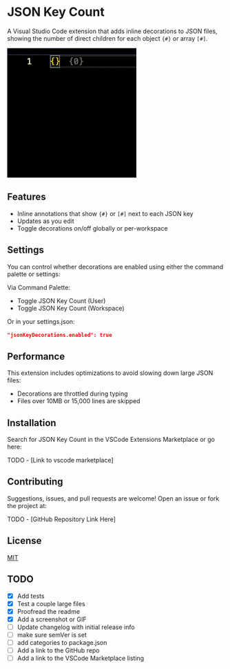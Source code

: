 # JSON Key Count

A Visual Studio Code extension that adds inline decorations to JSON files, showing the number of direct children for each object `{#}` or array `[#]`.

![Demo](./assets/demo.gif)

## Features
- Inline annotations that show `{#}` or `[#]` next to each JSON key
- Updates as you edit
- Toggle decorations on/off globally or per-workspace

## Settings
You can control whether decorations are enabled using either the command palette or settings:

Via Command Palette:
- Toggle JSON Key Count (User)
- Toggle JSON Key Count (Workspace)

Or in your settings.json:
```json
"jsonKeyDecorations.enabled": true
```

## Performance
This extension includes optimizations to avoid slowing down large JSON files:
- Decorations are throttled during typing
- Files over 10MB or 15,000 lines are skipped


## Installation
Search for JSON Key Count in the VSCode Extensions Marketplace or go here: 

TODO - [Link to vscode marketplace]

## Contributing
Suggestions, issues, and pull requests are welcome! Open an issue or fork the project at:

TODO - [GitHub Repository Link Here]

## License
[MIT](./LICENSE)

## TODO

- [X] Add tests
- [X] Test a couple large files
- [X] Proofread the readme
- [X] Add a screenshot or GIF
- [ ] Update changelog with initial release info
- [ ] make sure semVer is set
- [ ] add categories to package.json
- [ ] Add a link to the GitHub repo
- [ ] Add a link to the VSCode Marketplace listing